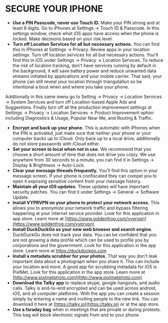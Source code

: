 # SECURE YOUR IPHONE

* **Use a PIN Passcode, never use Touch ID.** Make your PIN strong and at least 8 digits. Go to iPhones at Settings -> Touch ID & Passcode. In this settings window, check what iOS apps have access when the phone is locked. Make decisions based on your risk level.
* **Turn off Location Services for all but necessary actions.** You can find this in iPhones at Settings -> Privacy. Review apps in your location settings. Turn off location services for all but necessary actions. You'll find this in iOS under Settings -> Privacy -> Location Services. To reduce the risk of location tracking, don't have services running by default in the background, it will save battery power and reduce unwanted data streams initiated by applications and your mobile carrier. That said, your phone can still reveal your location through triangulation so be intentional a bout when and where you take your phone.

Additionally in this same menu go to Setting -> Privacy -> Location Services -> System Services and turn off Location-based Apple Ads and Suggestions. Finally turn off all the production improvement settings at Settings -> Privacy -> Location Services -> Product Improvement option including Diagnostics & Usage, Popular Near Me, and Routing & Traffic.

* **Encrypt and back up your phone.** This is automatic with iPhones when the PIN is activated, just make sure that neither your phone or your computer backs up to iCloud. Only back up to a local drive, additionally do not store passwords with iCloud either.
* **Set your screen to local when not in use.** We recommend that you choose a short amount of time that does not drive you crazy. We use anywhere from 30 seconds to a minute, you can find it in Settings -> Display & Brightness -> Auto-Lock.
* **Clear your message threads frequently.** You'll find this option in your message screen. If your phone is confiscated they can compel you to open it exposing sensitive content from your message history.
* **Maintain all your iOS updates.** These updates will have important security patches. You can find it under Settings -> General -> Software Update.
* **Install VYPRVPN on your phone to protect your network access.** This allows you to anonymize your network traffic and bypass filtering happening at your internet service provider. Look for this application in app store. Learn more at [https://www.goldenfrog.com/vyprvpn](https://www.goldenfrog.com/vyprvpn)
* **Install DuckDuckGo as your new web browser and search engine.** DuckDuckGo does not track your data. You can be confident that you are not growing a data profile which can be used to profile you by corporations and the government. Look for this application in the app store. Learn more at https://duckduckgo.com
* **Install a metadata scrubber for your photos.** That way you don't leak important data about a photograph when you share it. This can include your location and more. A good app for scrubbing metadata for iOS is PixlMet. Look for this application in the app store. Learn more at [http://www.pixlmetphoto.com](http://www.pixlmetphoto.com)
* **Download the Talky app** to replace skype, google hangouts, and audio calls. Talky is end-to-end encrypted and can be used across android, iOS, and all computer platforms. With the app you can create a session simply by entering a name and inviting people to the new link. You can download it here at [https://talky.io](https://talky.io) or at the app store.
* **Use a faraday bag** when in meetings that are private or during protests. This bag will block electronic signals from and to your phone.
